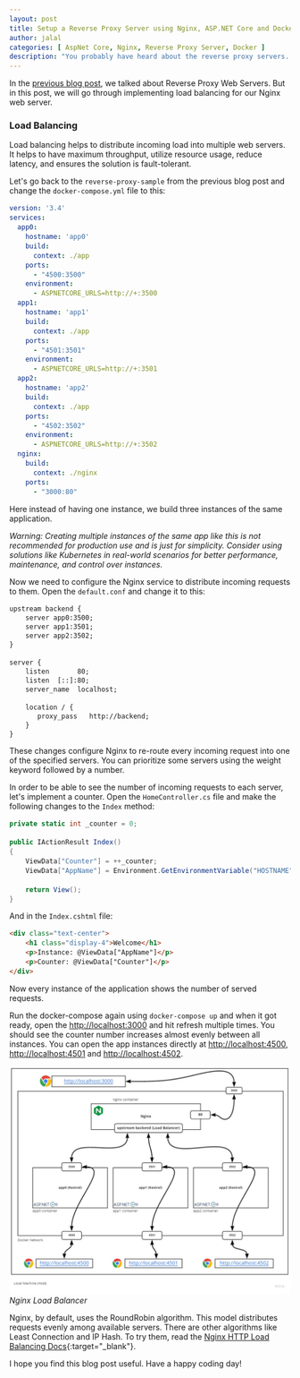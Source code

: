 ```yaml
---
layout: post
title: Setup a Reverse Proxy Server using Nginx, ASP.NET Core and Docker - Part II (Load Balancing)
author: jalal
categories: [ AspNet Core, Nginx, Reverse Proxy Server, Docker ]
description: "You probably have heard about the reverse proxy servers. Let's try implementing some of reverse proxy web server features"
---
```


In the [previous blog post](/setup-reverse-proxy-server-using-nginx-aspnetcore-and-docker-part1/), we talked about Reverse Proxy Web Servers. But in this post, we will go through implementing load balancing for our Nginx web server.

### Load Balancing
Load balancing helps to distribute incoming load into multiple web servers. It helps to have maximum throughput, utilize resource usage, reduce latency, and ensures the solution is fault-tolerant.

Let's go back  to the `reverse-proxy-sample` from the previous blog post and change the `docker-compose.yml` file to this:

```yml
version: '3.4'
services:
  app0:
    hostname: 'app0'
    build:
      context: ./app
    ports:
      - "4500:3500"
    environment:
      - ASPNETCORE_URLS=http://+:3500
  app1:
    hostname: 'app1'
    build:
      context: ./app
    ports:
      - "4501:3501"
    environment:
      - ASPNETCORE_URLS=http://+:3501
  app2:
    hostname: 'app2'
    build:
      context: ./app
    ports:
      - "4502:3502"
    environment:
      - ASPNETCORE_URLS=http://+:3502
  nginx:
    build: 
      context: ./nginx
    ports:
      - "3000:80"

```

Here instead of having one instance, we build three instances of the same application. 

*Warning: Creating multiple instances of the same app like this is not recommended for production use and is just for simplicity. Consider using solutions like Kubernetes in real-world scenarios for better performance, maintenance, and control over instances.*

Now we need to configure the Nginx service to distribute incoming requests to them. Open the `default.conf` and change it to this:
```nginx
upstream backend {
    server app0:3500;
    server app1:3501;
    server app2:3502;
}

server {
    listen       80;
    listen  [::]:80;
    server_name  localhost;

    location / {
       proxy_pass   http://backend;
    }
}
```

These changes configure Nginx to re-route every incoming request into one of the specified servers. You can prioritize some servers using the weight keyword followed by a number. 

In order to be able to see the number of incoming requests to each server, let's implement a counter. Open the `HomeController.cs` file and make the following changes to the `Index` method:
```csharp
private static int _counter = 0;

public IActionResult Index()
{
    ViewData["Counter"] = ++_counter;
    ViewData["AppName"] = Environment.GetEnvironmentVariable("HOSTNAME");
    
    return View();
}
```
And in the `Index.cshtml` file:
```html
<div class="text-center">
    <h1 class="display-4">Welcome</h1>
    <p>Instance: @ViewData["AppName"]</p>
    <p>Counter: @ViewData["Counter"]</p>
</div>
```
Now every instance of the application shows the number of served requests. 

Run the docker-compose again using `docker-compose up` and when it got ready, open the [http://localhost:3000](http://localhost:3000) and hit refresh multiple times. You should see the counter number increases almost evenly between all instances. You can open the app instances directly at [http://localhost:4500](http://localhost:4500), [http://localhost:4501](http://localhost:4501) and [http://localhost:4502](http://localhost:4502).

![Nginx Load Balancer](../images/nginx-reverse-proxy-server-load-balancer.jpg)
*Nginx Load Balancer*

Nginx, by default, uses the RoundRobin algorithm. This model distributes requests evenly among available servers. There are other algorithms like Least Connection and IP Hash. To try them, read the [Nginx HTTP Load Balancing Docs](https://docs.nginx.com/nginx/admin-guide/load-balancer/http-load-balancer/#choosing-a-load-balancing-method){:target="_blank"}.

I hope you find this blog post useful. Have a happy coding day! 